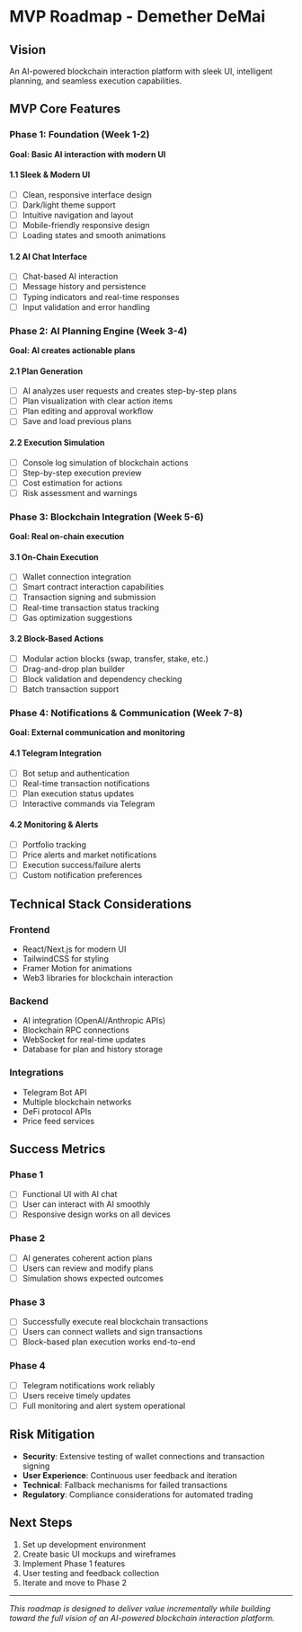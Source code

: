 # MVP Roadmap - Demether DeMai

## Vision
An AI-powered blockchain interaction platform with sleek UI, intelligent planning, and seamless execution capabilities.

## MVP Core Features

### Phase 1: Foundation (Week 1-2)
**Goal: Basic AI interaction with modern UI**

#### 1.1 Sleek & Modern UI
- [ ] Clean, responsive interface design
- [ ] Dark/light theme support
- [ ] Intuitive navigation and layout
- [ ] Mobile-friendly responsive design
- [ ] Loading states and smooth animations

#### 1.2 AI Chat Interface
- [ ] Chat-based AI interaction
- [ ] Message history and persistence
- [ ] Typing indicators and real-time responses
- [ ] Input validation and error handling

### Phase 2: AI Planning Engine (Week 3-4)
**Goal: AI creates actionable plans**

#### 2.1 Plan Generation
- [ ] AI analyzes user requests and creates step-by-step plans
- [ ] Plan visualization with clear action items
- [ ] Plan editing and approval workflow
- [ ] Save and load previous plans

#### 2.2 Execution Simulation
- [ ] Console log simulation of blockchain actions
- [ ] Step-by-step execution preview
- [ ] Cost estimation for actions
- [ ] Risk assessment and warnings

### Phase 3: Blockchain Integration (Week 5-6)
**Goal: Real on-chain execution**

#### 3.1 On-Chain Execution
- [ ] Wallet connection integration
- [ ] Smart contract interaction capabilities
- [ ] Transaction signing and submission
- [ ] Real-time transaction status tracking
- [ ] Gas optimization suggestions

#### 3.2 Block-Based Actions
- [ ] Modular action blocks (swap, transfer, stake, etc.)
- [ ] Drag-and-drop plan builder
- [ ] Block validation and dependency checking
- [ ] Batch transaction support

### Phase 4: Notifications & Communication (Week 7-8)
**Goal: External communication and monitoring**

#### 4.1 Telegram Integration
- [ ] Bot setup and authentication
- [ ] Real-time transaction notifications
- [ ] Plan execution status updates
- [ ] Interactive commands via Telegram

#### 4.2 Monitoring & Alerts
- [ ] Portfolio tracking
- [ ] Price alerts and market notifications
- [ ] Execution success/failure alerts
- [ ] Custom notification preferences

## Technical Stack Considerations

### Frontend
- React/Next.js for modern UI
- TailwindCSS for styling
- Framer Motion for animations
- Web3 libraries for blockchain interaction

### Backend
- AI integration (OpenAI/Anthropic APIs)
- Blockchain RPC connections
- WebSocket for real-time updates
- Database for plan and history storage

### Integrations
- Telegram Bot API
- Multiple blockchain networks
- DeFi protocol APIs
- Price feed services

## Success Metrics

### Phase 1
- [ ] Functional UI with AI chat
- [ ] User can interact with AI smoothly
- [ ] Responsive design works on all devices

### Phase 2
- [ ] AI generates coherent action plans
- [ ] Users can review and modify plans
- [ ] Simulation shows expected outcomes

### Phase 3
- [ ] Successfully execute real blockchain transactions
- [ ] Users can connect wallets and sign transactions
- [ ] Block-based plan execution works end-to-end

### Phase 4
- [ ] Telegram notifications work reliably
- [ ] Users receive timely updates
- [ ] Full monitoring and alert system operational

## Risk Mitigation

- **Security**: Extensive testing of wallet connections and transaction signing
- **User Experience**: Continuous user feedback and iteration
- **Technical**: Fallback mechanisms for failed transactions
- **Regulatory**: Compliance considerations for automated trading

## Next Steps

1. Set up development environment
2. Create basic UI mockups and wireframes
3. Implement Phase 1 features
4. User testing and feedback collection
5. Iterate and move to Phase 2

---

*This roadmap is designed to deliver value incrementally while building toward the full vision of an AI-powered blockchain interaction platform.* 
